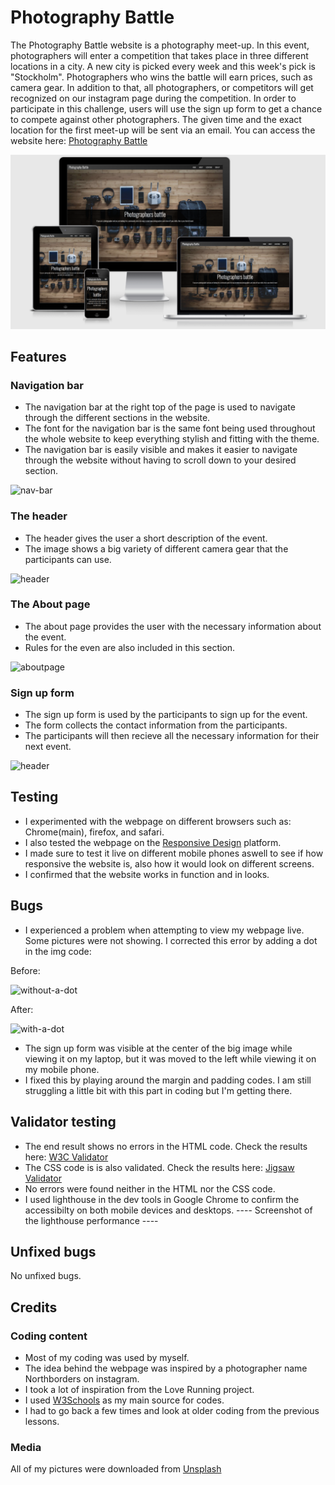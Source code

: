 # Photography Battle
The Photography Battle website is a photography meet-up. In this event, photographers will enter a competition that takes place in three different locations in a city. A new city is picked every week and this week's pick is "Stockholm". Photographers who wins the battle will earn prices, such as camera gear. In addition to that, all photographers, or competitors will get recognized on our instagram page during the competition.
In order to participate in this challenge, users will use the sign up form to get a chance to compete against other photographers. The given time and the exact location for the first meet-up will be sent via an email. You can access the website here: [Photography Battle](https://wasim-eb.github.io/photography-battle/)



![responsive design](assets/images/responsive.png)



## Features


### Navigation bar

* The navigation bar at the right top of the page is used to navigate through the different sections in the website.
* The font for the navigation bar is the same font being used throughout the whole website to keep everything stylish and fitting with the theme.
* The navigation bar is easily visible and makes it easier to navigate through the website without having to scroll down to your desired section.



![nav-bar](./assets/css/readme/s7.png)



### The header

* The header gives the user a short description of the event.
* The image shows a big variety of different camera gear that the participants can use.



![header](./assets/css/readme/s5.png)



### The About page

* The about page provides the user with the necessary information about the event.
* Rules for the even are also included in this section.



![aboutpage](./assets/css/readme/s12.png)



### Sign up form 

* The sign up form is used by the participants to sign up for the event.
* The form collects the contact information from the participants.
* The participants will then recieve all the necessary information for their next event.



![header](./assets/css/readme/s13.png)



## Testing

* I experimented with the webpage on different browsers such as: Chrome(main), firefox, and safari. 
* I also tested the webpage on the [Responsive Design](http://ami.responsivedesign.is/) platform. 
* I made sure to test it live on different mobile phones aswell to see if how responsive the website is, also how it would look on different screens.
* I confirmed that the website works in function and in looks.


## Bugs

* I experienced a problem when attempting to view my webpage live. Some pictures were not showing. I corrected this error by adding a dot in the img code:

Before:


![without-a-dot](./assets/css/readme/s6.png)



After:


![with-a-dot](./assets/css/readme/s8.png)

* The sign up form was visible at the center of the big image while viewing it on my laptop, but it was moved to the left while viewing it on my mobile phone.
* I fixed this by playing around the margin and padding codes. I am still struggling a little bit with this part in coding but I'm getting there.


## Validator testing

* The end result shows no errors in the HTML code. Check the results here: [W3C Validator](https://validator.w3.org/nu/?doc=https%3A%2F%2Fwasim-eb.github.io%2Fphotography-battle%2F)
* The CSS code is is also validated. Check the results here: [Jigsaw Validator](https://jigsaw.w3.org/css-validator/validator?uri=https%3A%2F%2Fwasim-eb.github.io%2Fphotography-battle%2F&profile=css3svg&usermedium=all&warning=1&vextwarning=&lang=es)
* No errors were found neither in the HTML nor the CSS code. 
* I used lighthouse in the dev tools in Google Chrome to confirm the accessibilty on both mobile devices and desktops.
---- Screenshot of the lighthouse performance ----

## Unfixed bugs
No unfixed bugs.

## Credits

### Coding content
* Most of my coding was used by myself.
* The idea behind the webpage was inspired by a photographer name Northborders on instagram.
* I took a lot of inspiration from the Love Running project.
* I used [W3Schools](https://www.w3schools.com/) as my main source for codes.
* I had to go back a few times and look at older coding from the previous lessons.

### Media
All of my pictures were downloaded from [Unsplash](https://unsplash.com/)



